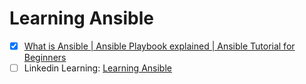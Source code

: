 # Learning Ansible

- [x] [What is Ansible | Ansible Playbook explained | Ansible Tutorial for Beginners](https://www.youtube.com/watch?v=1id6ERvfozo)
- [ ] Linkedin Learning: [Learning Ansible](https://www.linkedin.com/learning/learning-ansible-2020?u=2080948)
